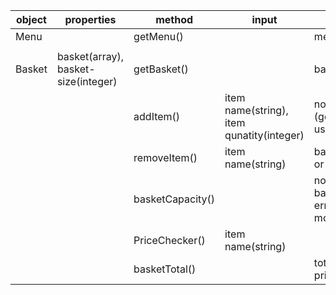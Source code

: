| object | properties                          | method           | input                                     | Output                                                       |
| ------ | ----------------------------------- | ---------------- | ----------------------------------------- | ------------------------------------------------------------ |
| Menu   |                                     | getMenu()        |                                           | menu object                                                  |
|        |                                     |                  |                                           |                                                              |
| Basket | basket(array), basket-size(integer) | getBasket()      |                                           | basket(array)                                                |
|        |                                     | addItem()        | item name(string), item qunatity(integer) | no output (getbasket()is used)                               |
|        |                                     | removeItem()     | item name(string)                         | basket(array) or error(string)                               |
|        |                                     | basketCapacity() |                                           | no. items in basket(integer), error(string) if more than max |
|        |                                     | PriceChecker()   | item name(string)                         |                                                              |
|        |                                     | basketTotal()    |                                           | total price(integer)                                         |